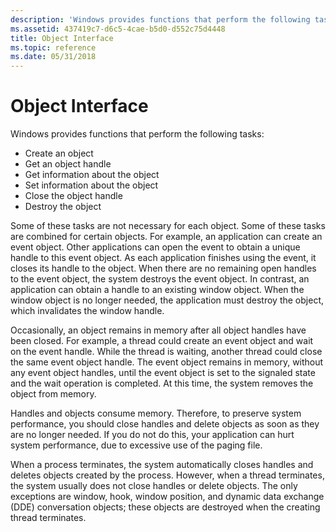 ```yaml
---
description: 'Windows provides functions that perform the following tasks:'
ms.assetid: 437419c7-d6c5-4cae-b5d0-d552c75d4448
title: Object Interface
ms.topic: reference
ms.date: 05/31/2018
---
```


# Object Interface

Windows provides functions that perform the following tasks:

-   Create an object
-   Get an object handle
-   Get information about the object
-   Set information about the object
-   Close the object handle
-   Destroy the object

Some of these tasks are not necessary for each object. Some of these tasks are combined for certain objects. For example, an application can create an event object. Other applications can open the event to obtain a unique handle to this event object. As each application finishes using the event, it closes its handle to the object. When there are no remaining open handles to the event object, the system destroys the event object. In contrast, an application can obtain a handle to an existing window object. When the window object is no longer needed, the application must destroy the object, which invalidates the window handle.

Occasionally, an object remains in memory after all object handles have been closed. For example, a thread could create an event object and wait on the event handle. While the thread is waiting, another thread could close the same event object handle. The event object remains in memory, without any event object handles, until the event object is set to the signaled state and the wait operation is completed. At this time, the system removes the object from memory.

Handles and objects consume memory. Therefore, to preserve system performance, you should close handles and delete objects as soon as they are no longer needed. If you do not do this, your application can hurt system performance, due to excessive use of the paging file.

When a process terminates, the system automatically closes handles and deletes objects created by the process. However, when a thread terminates, the system usually does not close handles or delete objects. The only exceptions are window, hook, window position, and dynamic data exchange (DDE) conversation objects; these objects are destroyed when the creating thread terminates.

 

 



